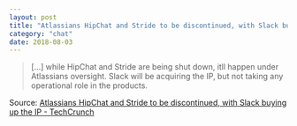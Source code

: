 ```yaml
---
layout: post
title: "Atlassians HipChat and Stride to be discontinued, with Slack buying up the IP"
category: "chat"
date: 2018-08-03
---
```


> [...] while HipChat and Stride are being shut down, itll happen under Atlassians oversight. Slack will be acquiring the IP, but not taking any operational role in the products.

Source: [Atlassians HipChat and Stride to be discontinued, with Slack buying up the IP - TechCrunch](https://techcrunch.com/2018/07/26/atlassians-hipchat-and-stride-to-be-discontinued-with-slack-buying-up-the-ip/)
